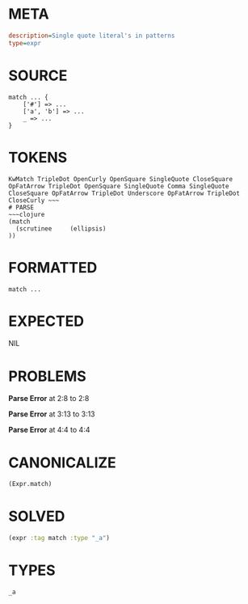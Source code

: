 # META
~~~ini
description=Single quote literal's in patterns
type=expr
~~~
# SOURCE
~~~roc
match ... {
	['#'] => ...
	['a', 'b'] => ...
	_ => ...
}
~~~
# TOKENS
~~~text
KwMatch TripleDot OpenCurly OpenSquare SingleQuote CloseSquare OpFatArrow TripleDot OpenSquare SingleQuote Comma SingleQuote CloseSquare OpFatArrow TripleDot Underscore OpFatArrow TripleDot CloseCurly ~~~
# PARSE
~~~clojure
(match
  (scrutinee     (ellipsis)
))
~~~
# FORMATTED
~~~roc
match ...
~~~
# EXPECTED
NIL
# PROBLEMS
**Parse Error**
at 2:8 to 2:8

**Parse Error**
at 3:13 to 3:13

**Parse Error**
at 4:4 to 4:4

# CANONICALIZE
~~~clojure
(Expr.match)
~~~
# SOLVED
~~~clojure
(expr :tag match :type "_a")
~~~
# TYPES
~~~roc
_a
~~~

